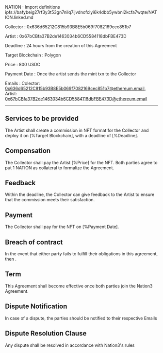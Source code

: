 NATION
: Import definitions ipfs://bafybeig27rf3y3t53gn7nilq7ljvdnofciyi6k4dbb5ywbnl2kcfa7wqte/NATION.linked.md

Collector
: 0x636d65212C815b93B8E5b069f7082169cec851b7

Artist
: 0x67bCBfa37B2de1463034b6CD5584118dbFBE473D

Deadline
: 24 hours from the creation of this Agreement

Target Blockchain
: Polygon

Price
: 800 USDC

Payment Date
: Once the artist sends the mint txn to the Collector

Emails
: Colector: 0x636d65212C815b93B8E5b069f7082169cec851b7@ethereum.email,
Artist: 0x67bCBfa37B2de1463034b6CD5584118dbFBE473D@ethereum.email

---

## Services to be provided

The Artist shall create a commission in NFT format for the Collector and deploy it on [%Target Blockchain], with a deadline of [%Deadline].

## Compensation

The Collector shall pay the Artist [%Price] for the NFT. Both parties agree to put 1 NATION as collateral to formalize the Agreement.

## Feedback

Within the deadline, the Collector can give feedback to the Artist to ensure that the commission meets their satisfaction.

## Payment

The Collector shall pay for the NFT on [%Payment Date].

## Breach of contract

In the event that either party fails to fulfill their obligations in this agreement, then .

## Term

This Agreement shall become effective once both parties join the Nation3 Agreement.

## Dispute Notification

In case of a dispute, the parties should be notified to their respective Emails

## Dispute Resolution Clause

Any dispute shall be resolved in accordance with Nation3's rules
